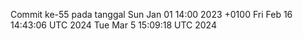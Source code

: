 Commit ke-55 pada tanggal Sun Jan 01 14:00 2023 +0100
Fri Feb 16 14:43:06 UTC 2024
Tue Mar  5 15:09:18 UTC 2024

